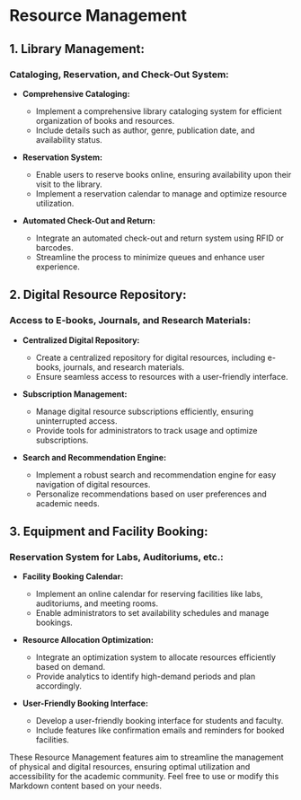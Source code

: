 # Resource Management

## 1. Library Management:

### Cataloging, Reservation, and Check-Out System:

- **Comprehensive Cataloging:**
    - Implement a comprehensive library cataloging system for efficient organization of books and resources.
    - Include details such as author, genre, publication date, and availability status.

- **Reservation System:**
    - Enable users to reserve books online, ensuring availability upon their visit to the library.
    - Implement a reservation calendar to manage and optimize resource utilization.

- **Automated Check-Out and Return:**
    - Integrate an automated check-out and return system using RFID or barcodes.
    - Streamline the process to minimize queues and enhance user experience.

## 2. Digital Resource Repository:

### Access to E-books, Journals, and Research Materials:

- **Centralized Digital Repository:**
    - Create a centralized repository for digital resources, including e-books, journals, and research materials.
    - Ensure seamless access to resources with a user-friendly interface.

- **Subscription Management:**
    - Manage digital resource subscriptions efficiently, ensuring uninterrupted access.
    - Provide tools for administrators to track usage and optimize subscriptions.

- **Search and Recommendation Engine:**
    - Implement a robust search and recommendation engine for easy navigation of digital resources.
    - Personalize recommendations based on user preferences and academic needs.

## 3. Equipment and Facility Booking:

### Reservation System for Labs, Auditoriums, etc.:

- **Facility Booking Calendar:**
    - Implement an online calendar for reserving facilities like labs, auditoriums, and meeting rooms.
    - Enable administrators to set availability schedules and manage bookings.

- **Resource Allocation Optimization:**
    - Integrate an optimization system to allocate resources efficiently based on demand.
    - Provide analytics to identify high-demand periods and plan accordingly.

- **User-Friendly Booking Interface:**
    - Develop a user-friendly booking interface for students and faculty.
    - Include features like confirmation emails and reminders for booked facilities.

These Resource Management features aim to streamline the management of physical and digital resources, ensuring optimal
utilization and accessibility for the academic community. Feel free to use or modify this Markdown content based on your
needs.
